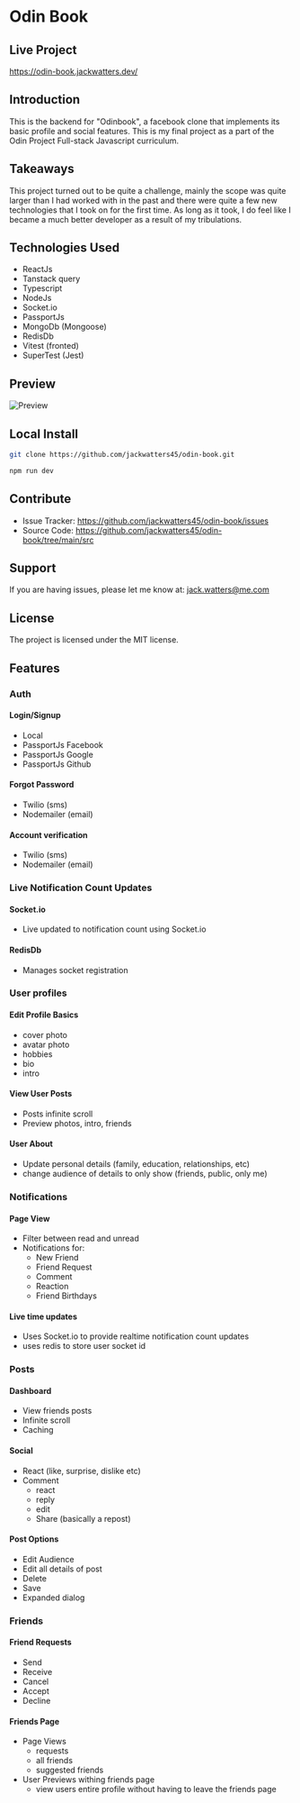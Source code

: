 # Odin Book

## Live Project

<https://odin-book.jackwatters.dev/>

## Introduction

This is the backend for "Odinbook", a facebook clone that implements its basic profile and social features. This is my final project as a part of the Odin Project Full-stack Javascript curriculum.

## Takeaways

This project turned out to be quite a challenge, mainly the scope was quite larger than I had worked with in the past and there were quite a few new technologies that I took on for the first time. As long as it took, I do feel like I became a much better developer as a result of my tribulations.

## Technologies Used

- ReactJs
- Tanstack query
- Typescript
- NodeJs
- Socket.io
- PassportJs
- MongoDb (Mongoose)
- RedisDb
- Vitest (fronted)
- SuperTest (Jest)

## Preview

![Preview](https://res.cloudinary.com/drheg5d7j/image/upload/v1704265614/odin-book.jackwatters.dev_user_6591f3a62e76436d6db8732c_5_cjvt8e.webp)

## Local Install

```zsh
git clone https://github.com/jackwatters45/odin-book.git

npm run dev
```

## Contribute

- Issue Tracker: <https://github.com/jackwatters45/odin-book/issues>
- Source Code: <https://github.com/jackwatters45/odin-book/tree/main/src>

## Support

If you are having issues, please let me know at: <jack.watters@me.com>

## License

The project is licensed under the MIT license.

## Features

### Auth

#### Login/Signup

- Local
- PassportJs Facebook
- PassportJs Google
- PassportJs Github

#### Forgot Password

- Twilio (sms)
- Nodemailer (email)

#### Account verification

- Twilio (sms)
- Nodemailer (email)

### Live Notification Count Updates

#### Socket.io

- Live updated to notification count using Socket.io

#### RedisDb

- Manages socket registration

### User profiles

#### Edit Profile Basics

- cover photo
- avatar photo
- hobbies
- bio
- intro

#### View User Posts

- Posts infinite scroll
- Preview photos, intro, friends

#### User About

- Update personal details (family, education, relationships, etc)
- change audience of details to only show (friends, public, only me)

### Notifications

#### Page View

- Filter between read and unread
- Notifications for:
  - New Friend
  - Friend Request
  - Comment
  - Reaction
  - Friend Birthdays

#### Live time updates

- Uses Socket.io to provide realtime notification count updates
- uses redis to store user socket id

### Posts

#### Dashboard

- View friends posts
- Infinite scroll
- Caching

#### Social

- React (like, surprise, dislike etc)
- Comment
  - react
  - reply
  - edit
  - Share (basically a repost)

#### Post Options

- Edit Audience
- Edit all details of post
- Delete
- Save
- Expanded dialog

### Friends

#### Friend Requests

- Send
- Receive
- Cancel
- Accept
- Decline

#### Friends Page

- Page Views
  - requests
  - all friends
  - suggested friends
- User Previews withing friends page
  - view users entire profile without having to leave the friends page

